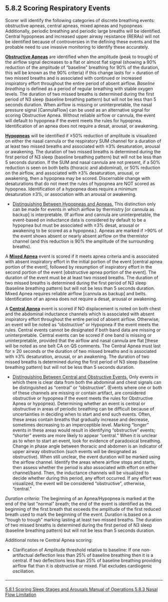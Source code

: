 ## 5.8.2 Scoring Respiratory Events

Scorer will identify the following categories of discrete breathing events: obstructive apneas, central apneas, mixed apneas and hypopneas. Additionally, periodic breathing and periodic large breaths will be identified. Central hypopneas and increased upper airway resistance (RERAs) will not be identified because of controversies in the defining these events and the probable need to use invasive monitoring to identify these accurately.

**<u>Obstructive Apneas</u>** are identified when the amplitude (peak to trough) of the airflow signal decreases to a flat or almost flat signal (showing a 90% reduction of the amplitude of “baseline” breathing for 90% of the duration, this will be known as the 90% criteria) if this change lasts for > duration of two missed breaths and is associated with continued or increased inspiratory effort throughout the entire period of absent airflow. _Baseline breathing_ is defined as a period of regular breathing with stable oxygen levels. The duration of two missed breaths is determined during the first period of N3 sleep (baseline breathing pattern) but will not be less than 5 seconds duration. When airflow is missing or uninterpretable, the nasal pressure signal [CannulaFlow] can be used as an alternative signal for scoring Obstructive Apnea. Without reliable airflow or cannula, the event will default to hypopnea if the event meets the rules for hypopnea. Identification of an apnea does not require a desat, arousal, or awakening.

**<u>Hypopneas</u>** will be identified if ≥50% reduction of amplitude is visualized on either the nasal cannula or the respiratory SUM channel for a duration of at least two missed breaths and associated with ≥3% desaturation, arousal or awakening. The duration of two missed breaths is determined during the first period of N3 sleep (baseline breathing pattern) but will not be less than 5 seconds duration. If the SUM and nasal cannula are not present, if a 50% reduction is seen on both belts (thoracic and abdominal), or 50% reduction on the airflow, and associated with ≥3% desaturation, arousal, or awakening, then a hypopnea may be scored. Discernable change with desaturations that do not meet the rules of hypopnea are NOT scored as hypopnea. Identification of a hypopnea does require a minimum desaturation ≥3%, or association with an arousal or awakening.

- <u>Distinguishing Between Hypopneas and Apneas.</u> This distinction only can be made for events in which airflow by thermistry [or cannula as backup] is interpretable. (If airflow and cannula are uninterpretable, the event-based on inductance data is considered by default to be a hypopnea but must be associated with ≥3% desat, arousal or awakening to be scored as a hypopnea.). Apneas are marked if >90% of the event shows absent or nearly absent airflow on the thermistor channel (and this reduction is 90% the amplitude of the surrounding breaths).

A **<u>Mixed Apnea</u>** event is scored if it meets apnea criteria and is associated with absent inspiratory effort in the initial portion of the event [central apnea portion of the event], followed by resumption of inspiratory effort in the second portion of the event [obstructive apnea portion of the event]. The duration of the event must be at least two missed breaths. The duration of two missed breaths is determined during the first period of N3 sleep (baseline breathing pattern) but will not be less than 5 seconds duration. Mixed Apnea requires reliable airflow [cannula as backup] and belts. Identification of an apnea does not require a desat, arousal or awakening.

A **<u>Central Apnea</u>** event is scored if NO displacement is noted on both chest and the abdominal inductance channels which is associated with absent inspiratory effort throughout the entire period of absent airflow. Otherwise, an event will be noted as “obstructive” or Hypopnea if the event meets the rules. Central events cannot be designated if both band data are missing or uninterpretable. Central events can be scored if one band is missing or uninterpretable, provided that the airflow and nasal cannula are flat [these will be noted as one belt CA on QS comments. The Central Apnea must last for ≥ 20 seconds or the duration of two missed breaths and is associated with ≥3% desaturation, arousal, or an awakening. The duration of two missed breaths is determined during the first period of N3 sleep (baseline breathing pattern) but will not be less than 5 seconds duration.

- <u>Distinguishing Between Central and Obstructive Events.</u> Only events in which there is clear data from both the abdominal and chest signals can be distinguished as “central” or “obstructive”. (Events where one or both of these channels are missing or contain artifact, are considered obstructive or hypopnea if the event meets the rules for Obstructive Apnea or hypopnea). Determining whether an event is central or obstructive in areas of periodic breathing can be difficult because of uncertainties in deciding when to start and end such events. Often, these areas contain breaths that gradually increase and decrease, sometimes decreasing to an imperceptible level. Marking “longer” events in these areas would result in identifying “obstructive” events; “shorter” events are more likely to appear “central.” When it is unclear as to when to start an event, look for evidence of paradoxical breathing. Change in phase angle between thoracic and abdomen is an indicator of upper airway obstruction (such events will be designated as obstructive). When still unclear, the event duration will be marked using the airflow channel. Identify the areas where airflow stops and starts, then assess whether the period is also associated with effort on either channel/band. Then, the inductance channels will be visualized to decide whether during this period, any effort occurred. If any effort was visualized, the event will be considered “obstructive”, otherwise, “central.”

_Duration criteria:_ The beginning of an Apnea/Hypopnea is marked at the end of the last “normal” breath; the end of the event is identified as the beginning of the first breath that exceeds the amplitude of the first reduced breath used to mark the beginning of the event. Duration is based on a “trough to trough” marking lasting at least two missed breaths. The duration of two missed breaths is determined during the first period of N3 sleep (baseline breathing pattern) but will not be less than 5 seconds duration.

Additional notes re Central Apnea scoring:

- Clarification of Amplitude threshold relative to baseline: If one non-artifactual deflection less than 25% of baseline breathing then it is a central. If two deflections less than 25% of baseline breathing providing airflow flat than it is obstructive or mixed. Flat excludes cardiogenic oscillation.


<hr class="soften" style="margin-top: 20px;margin-bottom: 20px;"/>

<div class="center">
<div class="btn-group">
  <a href=":pages_path:/mop/5-08-01-scoring-sleep-stages-and-arousals.md" class="btn btn-default">
    <span class="glyphicon glyphicon-chevron-left"></span>
    5.8.1 Scoring Sleep Stages and Arousals
  </a>

  <a href=":pages_path:/mop/5-00-mop-toc.md" class="btn btn-default">
    <span class="glyphicon glyphicon-chevron-up"></span>
    Manual of Operations
  </a>

  <a href=":pages_path:/mop/5-08-03-nasal-flow-limitation.md" class="btn btn-success">
    5.8.3 Nasal Flow Limitation
    <span class="glyphicon glyphicon-chevron-right"></span>
  </a>
</div>
</div>
